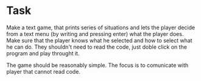 # Task

Make a text game, that prints series of situations and lets the player decide from a text menu (by writing and pressing enter) what the player does. Make sure that the player knows what he selected and how to select what he can do. They shouldn't need to read the code, just doble click on the program and play throught it.

The game should be reasonably simple. The focus is to comunicate with player that cannot read code.
